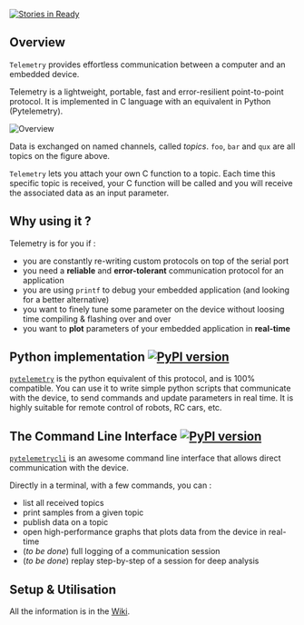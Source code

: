 [![Stories in Ready](https://badge.waffle.io/Overdrivr/pytelemetrycli.svg?label=ready&title=Ready)](http://waffle.io/Overdrivr/pytelemetrycli)
## Overview
`Telemetry` provides effortless communication between a computer and an embedded device.

Telemetry is a lightweight, portable, fast and error-resilient point-to-point protocol. It is implemented in C language with an equivalent in Python (Pytelemetry).

![Overview](https://raw.githubusercontent.com/Overdrivr/pytelemetrycli/master/overview.png)

Data is exchanged on named channels, called *topics*. `foo`, `bar` and `qux` are all topics on the figure above. 

`Telemetry` lets you attach your own C function to a topic. Each time this specific topic is received, your C function will be called and you will receive the associated data as an input parameter. 

## Why using it ?

Telemetry is for you if :

* you are constantly re-writing custom protocols on top of the serial port
* you need a **reliable** and **error-tolerant** communication protocol for an application
* you are using `printf` to debug your embedded application (and looking for a better alternative)
* you want to finely tune some parameter on the device without loosing time compiling & flashing over and over
* you want to **plot** parameters of your embedded application in **real-time**

## Python implementation [![PyPI version](https://badge.fury.io/py/pytelemetry.svg)](https://badge.fury.io/py/pytelemetry)

[`pytelemetry`](https://github.com/Overdrivr/pytelemetry) is the python equivalent of this protocol, and is 100% compatible.
You can use it to write simple python scripts that communicate with the device, to send commands and update parameters in real time.
It is highly suitable for remote control of robots, RC cars, etc.  

## The Command Line Interface [![PyPI version](https://badge.fury.io/py/pytelemetrycli.svg)](https://badge.fury.io/py/pytelemetrycli)

[`pytelemetrycli`](https://github.com/Overdrivr/pytelemetrycli) is an awesome command line interface that allows direct communication with the device.

Directly in a terminal, with a few commands, you can :
* list all received topics
* print samples from a given topic
* publish data on a topic
* open high-performance graphs that plots data from the device in real-time
* (*to be done*) full logging of a communication session
* (*to be done*) replay step-by-step of a session for deep analysis

## Setup & Utilisation 
All the information is in the [Wiki](https://github.com/Overdrivr/Telemetry/wiki).

